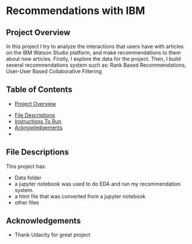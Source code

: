 # Recommendations with IBM

## Project Overview
In this project I try to analyze the interactions that users have with articles on the IBM Watson Studio platform, and make recommendations to them about new articles. 
Firstly, I explore the data for the project. Then, I build several recommendations system such as: Rank Based Recommendations, User-User Based Collaborative Filtering


## Table of Contents

 * [Project Overview](#project-overview)
<!--  * [Requirements](#requirements) -->
 * [File Descriptions](#file-descriptions)
 * [Instructions To Run](#instructions-to-run)
 * [Acknowledgements](#acknowledgements)
 * 

## File Descriptions
This project has:
- Data folder
- a jupyter notebook was used to do EDA and run my recommendation system.
- a html file that was converted from a jupyter notebook
- other files


## Acknowledgements
- Thank Udacity for great project 
